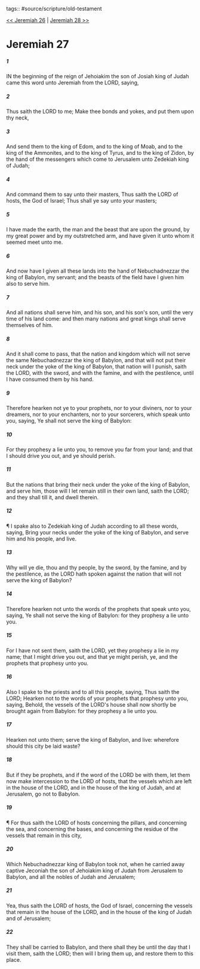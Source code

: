 tags:: #source/scripture/old-testament

[<< Jeremiah 26](source/scripture/old-testament/24_Jeremiah/Jeremiah_26.md) | [Jeremiah 28 >>](source/scripture/old-testament/24_Jeremiah/Jeremiah_28.md)

# Jeremiah 27

##### 1

IN the beginning of the reign of Jehoiakim the son of Josiah king of Judah came this word unto Jeremiah from the LORD, saying,

##### 2

Thus saith the LORD to me; Make thee bonds and yokes, and put them upon thy neck,

##### 3

And send them to the king of Edom, and to the king of Moab, and to the king of the Ammonites, and to the king of Tyrus, and to the king of Zidon, by the hand of the messengers which come to Jerusalem unto Zedekiah king of Judah;

##### 4

And command them to say unto their masters, Thus saith the LORD of hosts, the God of Israel; Thus shall ye say unto your masters;

##### 5

I have made the earth, the man and the beast that are upon the ground, by my great power and by my outstretched arm, and have given it unto whom it seemed meet unto me.

##### 6

And now have I given all these lands into the hand of Nebuchadnezzar the king of Babylon, my servant; and the beasts of the field have I given him also to serve him.

##### 7

And all nations shall serve him, and his son, and his son's son, until the very time of his land come: and then many nations and great kings shall serve themselves of him.

##### 8

And it shall come to pass, that the nation and kingdom which will not serve the same Nebuchadnezzar the king of Babylon, and that will not put their neck under the yoke of the king of Babylon, that nation will I punish, saith the LORD, with the sword, and with the famine, and with the pestilence, until I have consumed them by his hand.

##### 9

Therefore hearken not ye to your prophets, nor to your diviners, nor to your dreamers, nor to your enchanters, nor to your sorcerers, which speak unto you, saying, Ye shall not serve the king of Babylon:

##### 10

For they prophesy a lie unto you, to remove you far from your land; and that I should drive you out, and ye should perish.

##### 11

But the nations that bring their neck under the yoke of the king of Babylon, and serve him, those will I let remain still in their own land, saith the LORD; and they shall till it, and dwell therein.

##### 12

¶ I spake also to Zedekiah king of Judah according to all these words, saying, Bring your necks under the yoke of the king of Babylon, and serve him and his people, and live.

##### 13

Why will ye die, thou and thy people, by the sword, by the famine, and by the pestilence, as the LORD hath spoken against the nation that will not serve the king of Babylon?

##### 14

Therefore hearken not unto the words of the prophets that speak unto you, saying, Ye shall not serve the king of Babylon: for they prophesy a lie unto you.

##### 15

For I have not sent them, saith the LORD, yet they prophesy a lie in my name; that I might drive you out, and that ye might perish, ye, and the prophets that prophesy unto you.

##### 16

Also I spake to the priests and to all this people, saying, Thus saith the LORD; Hearken not to the words of your prophets that prophesy unto you, saying, Behold, the vessels of the LORD's house shall now shortly be brought again from Babylon: for they prophesy a lie unto you.

##### 17

Hearken not unto them; serve the king of Babylon, and live: wherefore should this city be laid waste?

##### 18

But if they be prophets, and if the word of the LORD be with them, let them now make intercession to the LORD of hosts, that the vessels which are left in the house of the LORD, and in the house of the king of Judah, and at Jerusalem, go not to Babylon.

##### 19

¶ For thus saith the LORD of hosts concerning the pillars, and concerning the sea, and concerning the bases, and concerning the residue of the vessels that remain in this city,

##### 20

Which Nebuchadnezzar king of Babylon took not, when he carried away captive Jeconiah the son of Jehoiakim king of Judah from Jerusalem to Babylon, and all the nobles of Judah and Jerusalem;

##### 21

Yea, thus saith the LORD of hosts, the God of Israel, concerning the vessels that remain in the house of the LORD, and in the house of the king of Judah and of Jerusalem;

##### 22

They shall be carried to Babylon, and there shall they be until the day that I visit them, saith the LORD; then will I bring them up, and restore them to this place.
